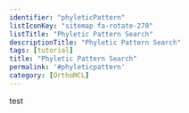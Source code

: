 ```yaml
---
identifier: "phyleticPattern"
listIconKey: "sitemap fa-rotate-270"
listTitle: "Phyletic Pattern Search"
descriptionTitle: "Phyletic Pattern Search"
tags: [tutorial]
title: "Phyletic Pattern Search"
permalink: '#phyleticpattern'
category: [OrthoMCL]
---
```

test